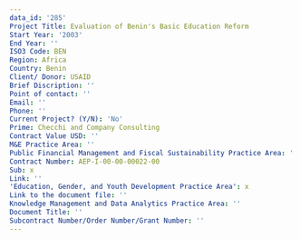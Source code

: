 ```yaml
---
data_id: '285'
Project Title: Evaluation of Benin's Basic Education Reform
Start Year: '2003'
End Year: ''
ISO3 Code: BEN
Region: Africa
Country: Benin
Client/ Donor: USAID
Brief Discription: ''
Point of contact: ''
Email: ''
Phone: ''
Current Project? (Y/N): 'No'
Prime: Checchi and Company Consulting
Contract Value USD: ''
M&E Practice Area: ''
Public Financial Management and Fiscal Sustainability Practice Area: ''
Contract Number: AEP-I-00-00-00022-00
Sub: x
Link: ''
'Education, Gender, and Youth Development Practice Area': x
Link to the document file: ''
Knowledge Management and Data Analytics Practice Area: ''
Document Title: ''
Subcontract Number/Order Number/Grant Number: ''
---
```

